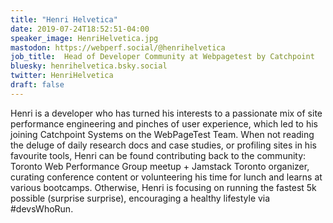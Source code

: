 ```yaml
---
title: "Henri Helvetica"
date: 2019-07-24T18:52:51-04:00
speaker_image: HenriHelvetica.jpg
mastodon: https://webperf.social/@henrihelvetica
job_title:  Head of Developer Community at Webpagetest by Catchpoint
bluesky: henrihelvetica.bsky.social
twitter: HenriHelvetica
draft: false
---
```


Henri is a developer who has turned his interests to a passionate mix of site performance engineering and pinches of user experience, which led to his joining Catchpoint Systems on the WebPageTest Team. When not reading the deluge of daily research docs and case studies, or profiling sites in his favourite tools, Henri can be found contributing back to the community: Toronto Web Performance Group meetup + Jamstack Toronto organizer, curating conference content or volunteering his time for lunch and learns at various bootcamps. Otherwise, Henri is focusing on running the fastest 5k possible (surprise surprise), encouraging a healthy lifestyle via #devsWhoRun.
